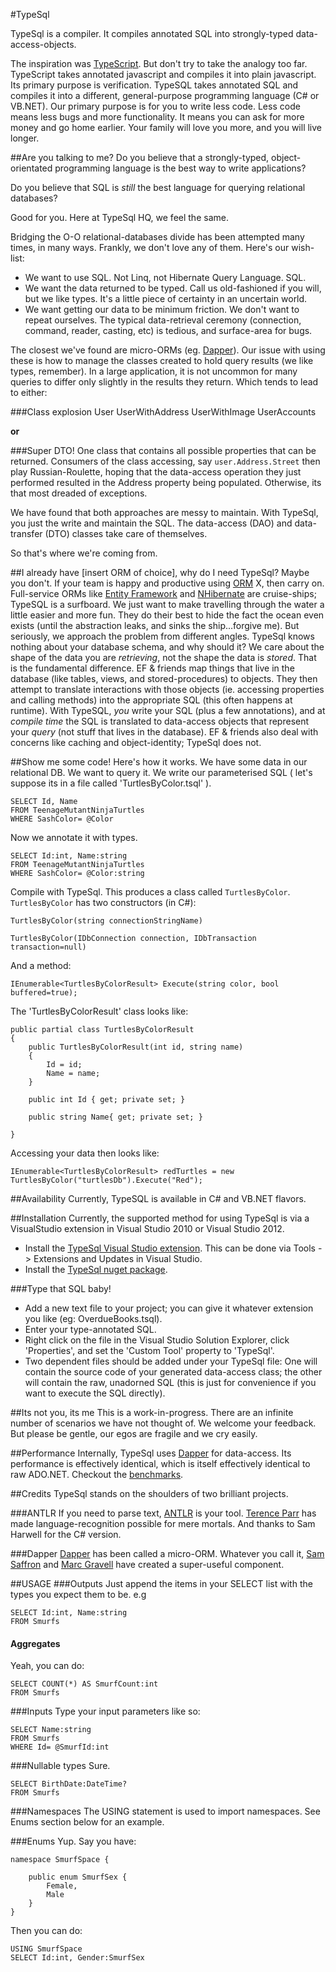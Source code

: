 #TypeSql

TypeSql is a compiler. It compiles annotated SQL into strongly-typed data-access-objects. 

The inspiration was [TypeScript](http://www.typescriptlang.org/). But don't try to take the analogy too far. TypeScript takes annotated javascript and compiles it into plain javascript. Its primary purpose is verification. TypeSQL takes annotated SQL and compiles it into a different, general-purpose programming language (C# or VB.NET). Our primary purpose is for you to write less code. Less code means less bugs and more functionality. It means you can ask for more money and go home earlier. Your family will love you more, and you will live longer. 

##Are you talking to me?
Do you believe that a strongly-typed, object-orientated programming language is the best way to write applications? 

Do you believe that SQL is *still* the best language for querying relational databases?

Good for you. Here at TypeSql HQ, we feel the same.

Bridging the O-O relational-databases divide has been attempted many times, in many ways. Frankly, we don't love any of them.
Here's our wish-list:
- We want to use SQL. Not Linq, not Hibernate Query Language. SQL. 
- We want the data returned to be typed. Call us old-fashioned if you will, but we like types. It's a little piece of certainty in an uncertain world.
- We want getting our data to be minimum friction. We don't want to repeat ourselves. The typical data-retrieval ceremony (connection, command, reader, casting, etc) is tedious, and surface-area for bugs.

The closest we've found are micro-ORMs (eg. [Dapper](http://code.google.com/p/dapper-dot-net/)). Our issue with using these is how to manage the classes created to hold query results (we like types, remember). In a large application, it is not uncommon for many queries to differ only slightly in the results they return. Which tends to lead to either:

###Class explosion
	User
	UserWithAddress
	UserWithImage
	UserAccounts

**or**

###Super DTO!
One class that contains all possible properties that can be returned. Consumers of the class accessing, say `user.Address.Street` then play Russian-Roulette, hoping that the data-access operation they just performed resulted in the Address property being populated. Otherwise, its that most dreaded of exceptions.

We have found that both approaches are messy to maintain. With TypeSql, you just the write and maintain the SQL. The data-access (DAO) and data-transfer (DTO) classes take care of themselves.

So that's where we're coming from.

##I already have [insert ORM of choice], why do I need TypeSql?
Maybe you don't. If your team is happy and productive using [ORM](http://en.wikipedia.org/wiki/Object-relational_mapping) X, then carry on. 
Full-service ORMs like [Entity Framework](http://msdn.microsoft.com/en-us/data/ef.aspx) and [NHibernate](http://nhforge.org/) are cruise-ships; TypeSQL is a surfboard. We just want to make travelling through the water a little easier and more fun. They do their best to hide the fact the ocean even exists (until the abstraction leaks, and sinks the ship...forgive me). But seriously, we approach the problem from different angles. TypeSql knows nothing about your database schema, and why should it? We care about the shape of the data you are *retrieving*, not the shape the data is *stored*. That is the fundamental difference. EF & friends map things that live in the database (like tables, views, and stored-procedures) to objects. They then attempt to translate interactions with those objects (ie. accessing properties and calling methods) into the appropriate SQL (this often happens at runtime). With TypeSQL, *you* write your SQL (plus a few annotations), and at *compile time* the SQL is translated to data-access objects that represent your *query* (not stuff that lives in the database). 
EF & friends also deal with concerns like caching and object-identity; TypeSql does not. 
 

##Show me some code! 
Here's how it works. We have some data in our relational DB. We want to query it. We write our parameterised SQL ( let's suppose its in a file called 'TurtlesByColor.tsql' ).

	SELECT Id, Name 
	FROM TeenageMutantNinjaTurtles
	WHERE SashColor= @Color 
 
Now we annotate it with types.

	SELECT Id:int, Name:string 
	FROM TeenageMutantNinjaTurtles
	WHERE SashColor= @Color:string

Compile with TypeSql. This produces a class called `TurtlesByColor`. `TurtlesByColor` has two constructors (in C#):

	TurtlesByColor(string connectionStringName)

	TurtlesByColor(IDbConnection connection, IDbTransaction transaction=null) 

And a method:

	IEnumerable<TurtlesByColorResult> Execute(string color, bool buffered=true); 

The 'TurtlesByColorResult' class looks like:

	public partial class TurtlesByColorResult
	{
		public TurtlesByColorResult(int id, string name)
		{
			Id = id;
			Name = name;
		}

		public int Id { get; private set; }	

		public string Name{ get; private set; }
		
	}

Accessing your data then looks like:

	IEnumerable<TurtlesByColorResult> redTurtles = new TurtlesByColor("turtlesDb").Execute("Red");

##Availability
Currently, TypeSQL is available in C# and VB.NET flavors. 

##Installation
Currently, the supported method for using TypeSql is via a VisualStudio extension in Visual Studio 2010 or Visual Studio 2012. 
- Install the [TypeSql Visual Studio extension](http://visualstudiogallery.msdn.microsoft.com/4e2dbc67-a429-4120-b56f-3a93a1003905). This can be done via Tools -> Extensions and Updates in Visual Studio.
- Install the [TypeSql nuget package](https://nuget.org/packages/TypeSql).

###Type that SQL baby!
- Add a new text file to your project; you can give it whatever extension you like (eg: OverdueBooks.tsql).
- Enter your type-annotated SQL.
- Right click on the file in the Visual Studio Solution Explorer, click 'Properties', and set the 'Custom Tool' property to 'TypeSql'.
- Two dependent files should be added under your TypeSql file: One will contain the source code of your generated data-access class; the other will contain the raw, unadorned SQL (this is just for convenience if you want to execute the SQL directly). 

##Its not you, its me
This is a work-in-progress. There are an infinite number of scenarios we have not thought of. We welcome your feedback. But please be gentle, our egos are fragile and we cry easily.

##Performance
Internally, TypeSql uses [Dapper](http://code.google.com/p/dapper-dot-net/) for data-access. Its performance is effectively identical, which is itself effectively identical to raw ADO.NET. Checkout the [benchmarks](http://code.google.com/p/dapper-dot-net/#Performance).

##Credits
TypeSql stands on the shoulders of two brilliant projects.

###ANTLR
If you need to parse text, [ANTLR](http://www.antlr.org/) is your tool. [Terence Parr](http://www.cs.usfca.edu/~parrt/) has made language-recognition possible for mere mortals. And thanks to Sam Harwell for the C# version.

###Dapper
[Dapper](http://code.google.com/p/dapper-dot-net/) has been called a micro-ORM. Whatever you call it, [Sam Saffron](http://samsaffron.com/) and [Marc Gravell](http://marcgravell.blogspot.com.au/) have created a super-useful component. 

##USAGE
###Outputs
Just append the items in your SELECT list with the types you expect them to be. e.g

	SELECT Id:int, Name:string
	FROM Smurfs

#### Aggregates
Yeah, you can do:

	SELECT COUNT(*) AS SmurfCount:int
	FROM Smurfs

###Inputs
Type your input parameters like so:

	SELECT Name:string
	FROM Smurfs
	WHERE Id= @SmurfId:int

###Nullable types
Sure.

	SELECT BirthDate:DateTime?
	FROM Smurfs

###Namespaces
The USING statement is used to import namespaces.
See Enums section below for an example.

###Enums
Yup. Say you have:

	namespace SmurfSpace {
		
		public enum SmurfSex {
			Female,
			Male
		}
	}

Then you can do:

	USING SmurfSpace	
	SELECT Id:int, Gender:SmurfSex


